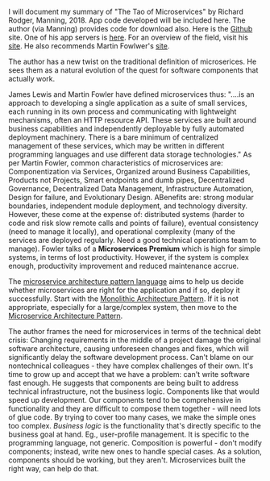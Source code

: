 I will document my summary of "The Tao of Microservices" by Richard Rodger, Manning, 2018. App code developed will be included here. The author (via Manning) provides code for download also. Here is the [Github](https://github.com/senecajs/ramanujan) site. One of his app servers is [here](http://nodezoo.com/#q=). For an overview of the field, visit his [site](https://microservices.io/). He also recommends Martin Fowlwer's [site](https://martinfowler.com/microservices/). 

The author has a new twist on the traditional definition of microserices. He sees them as a natural evolution of the quest for software components that actually work. 

James Lewis and Martin Fowler have defined microservices thus: "....is an approach to developing a single application as a suite of small services, each running in its own process and communicating with lightweight mechanisms, often an HTTP resource API. These services are built around business capabilities and independently deployable by fully automated deployment machinery. There is a bare minimum of centralized management of these services, which may be written in different programming languages and use different data storage technologies." As per Martin Fowler, common characteristics of microservices are: Componentization via Services, Organized around Business Capabilities, Products not Projects, Smart endpoints and dumb pipes, Decentralized Governance, Decentralized Data Management, Infrastructure Automation, Design for failure, and Evolutionary Design. ABenefits are: strong modular boundaries, independent module deployment, and technology diversity. However, these come at the expense of: distributed systems (harder to code and risk slow remote calls and points of failure), eventual consistency (need to manage it locally), and operational complexity (many of the services are deployed regularly. Need a good technical operations team to manage). Fowler talks of a **Microservices Premium** which is high for simple systems, in terms of lost productivity. However, if the system is complex enough, productivity improvement and reduced maintenance accrue. 

The [microservice architecture pattern language](https://microservices.io/) aims to help us decide whether microservices are right for the application and if so, deploy it successfully. Start with the [Monolithic Architecture Pattern](https://microservices.io/patterns/monolithic.html). If it is not appropriate, especially for a large/complex system, then move to the [Microservice Architecture Pattern](https://microservices.io/patterns/microservices.html). 

The author frames the need for microservices in terms of the technical debt crisis: Changing requirements in the middle of a project damage the original software architecture, causing unforeseen changes and fixes, which will significantly delay the software development process. Can't blame on our nontechnical colleagues - they have complex challenges of their own. It's time to grow up and accept that we have a problem: can't write software fast enough. He suggests that components are being built to address technical infrastructure, not the business logic. Components like that would speed up development. Our components tend to be comprehensive in functionality and they are difficult to compose them together - will need lots of glue code. By trying to cover too many cases, we make the simple ones too complex. *Business logic* is the functionality that's directly specific to the business goal at hand. Eg., user-profile management. It is specific to the programming language, not generic. Composition is powerful - don't modify components; instead, write new ones to handle special cases. As a solution, components should be working, but they aren't. Microservices built the right way, can help do that. 



